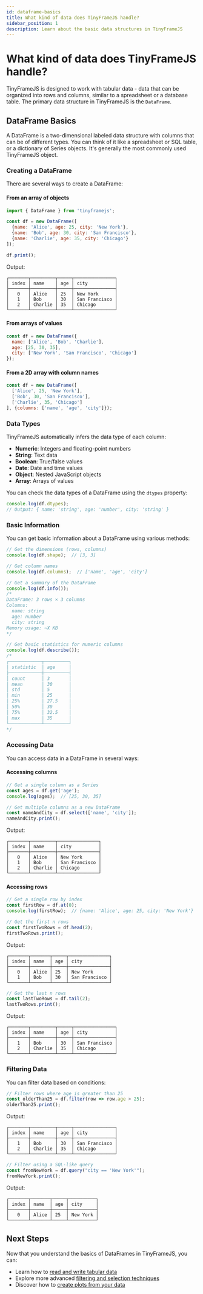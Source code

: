```yaml
---
id: dataframe-basics
title: What kind of data does TinyFrameJS handle?
sidebar_position: 1
description: Learn about the basic data structures in TinyFrameJS
---
```


# What kind of data does TinyFrameJS handle?

TinyFrameJS is designed to work with tabular data - data that can be organized into rows and columns, similar to a spreadsheet or a database table. The primary data structure in TinyFrameJS is the `DataFrame`.

## DataFrame Basics

A DataFrame is a two-dimensional labeled data structure with columns that can be of different types. You can think of it like a spreadsheet or SQL table, or a dictionary of Series objects. It's generally the most commonly used TinyFrameJS object.

### Creating a DataFrame

There are several ways to create a DataFrame:

#### From an array of objects

```js
import { DataFrame } from 'tinyframejs';

const df = new DataFrame([
  {name: 'Alice', age: 25, city: 'New York'},
  {name: 'Bob', age: 30, city: 'San Francisco'},
  {name: 'Charlie', age: 35, city: 'Chicago'}
]);

df.print();
```

Output:
```
┌───────┬─────────┬─────┬───────────────┐
│ index │ name    │ age │ city          │
├───────┼─────────┼─────┼───────────────┤
│   0   │ Alice   │ 25  │ New York      │
│   1   │ Bob     │ 30  │ San Francisco │
│   2   │ Charlie │ 35  │ Chicago       │
└───────┴─────────┴─────┴───────────────┘
```

#### From arrays of values

```js
const df = new DataFrame({
  name: ['Alice', 'Bob', 'Charlie'],
  age: [25, 30, 35],
  city: ['New York', 'San Francisco', 'Chicago']
});
```

#### From a 2D array with column names

```js
const df = new DataFrame([
  ['Alice', 25, 'New York'],
  ['Bob', 30, 'San Francisco'],
  ['Charlie', 35, 'Chicago']
], {columns: ['name', 'age', 'city']});
```

### Data Types

TinyFrameJS automatically infers the data type of each column:

- **Numeric**: Integers and floating-point numbers
- **String**: Text data
- **Boolean**: True/false values
- **Date**: Date and time values
- **Object**: Nested JavaScript objects
- **Array**: Arrays of values

You can check the data types of a DataFrame using the `dtypes` property:

```js
console.log(df.dtypes);
// Output: { name: 'string', age: 'number', city: 'string' }
```

### Basic Information

You can get basic information about a DataFrame using various methods:

```js
// Get the dimensions (rows, columns)
console.log(df.shape);  // [3, 3]

// Get column names
console.log(df.columns);  // ['name', 'age', 'city']

// Get a summary of the DataFrame
console.log(df.info());
/*
DataFrame: 3 rows × 3 columns
Columns:
  name: string
  age: number
  city: string
Memory usage: ~X KB
*/

// Get basic statistics for numeric columns
console.log(df.describe());
/*
┌────────────┬─────────┐
│ statistic  │ age     │
├────────────┼─────────┤
│ count      │ 3       │
│ mean       │ 30      │
│ std        │ 5       │
│ min        │ 25      │
│ 25%        │ 27.5    │
│ 50%        │ 30      │
│ 75%        │ 32.5    │
│ max        │ 35      │
└────────────┴─────────┘
*/
```

### Accessing Data

You can access data in a DataFrame in several ways:

#### Accessing columns

```js
// Get a single column as a Series
const ages = df.get('age');
console.log(ages);  // [25, 30, 35]

// Get multiple columns as a new DataFrame
const nameAndCity = df.select(['name', 'city']);
nameAndCity.print();
```

Output:
```
┌───────┬─────────┬───────────────┐
│ index │ name    │ city          │
├───────┼─────────┼───────────────┤
│   0   │ Alice   │ New York      │
│   1   │ Bob     │ San Francisco │
│   2   │ Charlie │ Chicago       │
└───────┴─────────┴───────────────┘
```

#### Accessing rows

```js
// Get a single row by index
const firstRow = df.at(0);
console.log(firstRow);  // {name: 'Alice', age: 25, city: 'New York'}

// Get the first n rows
const firstTwoRows = df.head(2);
firstTwoRows.print();
```

Output:
```
┌───────┬───────┬─────┬───────────────┐
│ index │ name  │ age │ city          │
├───────┼───────┼─────┼───────────────┤
│   0   │ Alice │ 25  │ New York      │
│   1   │ Bob   │ 30  │ San Francisco │
└───────┴───────┴─────┴───────────────┘
```

```js
// Get the last n rows
const lastTwoRows = df.tail(2);
lastTwoRows.print();
```

Output:
```
┌───────┬─────────┬─────┬───────────────┐
│ index │ name    │ age │ city          │
├───────┼─────────┼─────┼───────────────┤
│   1   │ Bob     │ 30  │ San Francisco │
│   2   │ Charlie │ 35  │ Chicago       │
└───────┴─────────┴─────┴───────────────┘
```

### Filtering Data

You can filter data based on conditions:

```js
// Filter rows where age is greater than 25
const olderThan25 = df.filter(row => row.age > 25);
olderThan25.print();
```

Output:
```
┌───────┬─────────┬─────┬───────────────┐
│ index │ name    │ age │ city          │
├───────┼─────────┼─────┼───────────────┤
│   1   │ Bob     │ 30  │ San Francisco │
│   2   │ Charlie │ 35  │ Chicago       │
└───────┴─────────┴─────┴───────────────┘
```

```js
// Filter using a SQL-like query
const fromNewYork = df.query("city == 'New York'");
fromNewYork.print();
```

Output:
```
┌───────┬───────┬─────┬──────────┐
│ index │ name  │ age │ city     │
├───────┼───────┼─────┼──────────┤
│   0   │ Alice │ 25  │ New York │
└───────┴───────┴─────┴──────────┘
```

## Next Steps

Now that you understand the basics of DataFrames in TinyFrameJS, you can:

- Learn how to [read and write tabular data](./io)
- Explore more advanced [filtering and selection techniques](./filtering)
- Discover how to [create plots from your data](./plotting)
